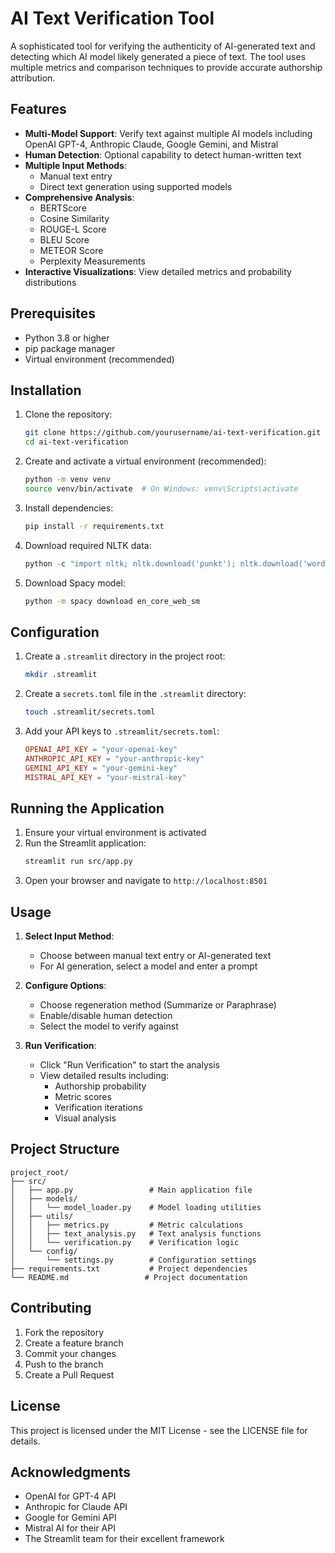 # AI Text Verification Tool

A sophisticated tool for verifying the authenticity of AI-generated text and detecting which AI model likely generated a piece of text. The tool uses multiple metrics and comparison techniques to provide accurate authorship attribution.

## Features

- **Multi-Model Support**: Verify text against multiple AI models including OpenAI GPT-4, Anthropic Claude, Google Gemini, and Mistral
- **Human Detection**: Optional capability to detect human-written text
- **Multiple Input Methods**: 
  - Manual text entry
  - Direct text generation using supported models
- **Comprehensive Analysis**:
  - BERTScore
  - Cosine Similarity
  - ROUGE-L Score
  - BLEU Score
  - METEOR Score
  - Perplexity Measurements
- **Interactive Visualizations**: View detailed metrics and probability distributions

## Prerequisites

- Python 3.8 or higher
- pip package manager
- Virtual environment (recommended)

## Installation

1. Clone the repository:
   ```bash
   git clone https://github.com/yourusername/ai-text-verification.git
   cd ai-text-verification
   ```

2. Create and activate a virtual environment (recommended):
   ```bash
   python -m venv venv
   source venv/bin/activate  # On Windows: venv\Scripts\activate
   ```

3. Install dependencies:
   ```bash
   pip install -r requirements.txt
   ```

4. Download required NLTK data:
   ```python
   python -c "import nltk; nltk.download('punkt'); nltk.download('wordnet'); nltk.download('omw-1.4')"
   ```

5. Download Spacy model:
   ```bash
   python -m spacy download en_core_web_sm
   ```

## Configuration

1. Create a `.streamlit` directory in the project root:
   ```bash
   mkdir .streamlit
   ```

2. Create a `secrets.toml` file in the `.streamlit` directory:
   ```bash
   touch .streamlit/secrets.toml
   ```

3. Add your API keys to `.streamlit/secrets.toml`:
   ```toml
   OPENAI_API_KEY = "your-openai-key"
   ANTHROPIC_API_KEY = "your-anthropic-key"
   GEMINI_API_KEY = "your-gemini-key"
   MISTRAL_API_KEY = "your-mistral-key"
   ```

## Running the Application

1. Ensure your virtual environment is activated
2. Run the Streamlit application:
   ```bash
   streamlit run src/app.py
   ```
3. Open your browser and navigate to `http://localhost:8501`

## Usage

1. **Select Input Method**:
   - Choose between manual text entry or AI-generated text
   - For AI generation, select a model and enter a prompt

2. **Configure Options**:
   - Choose regeneration method (Summarize or Paraphrase)
   - Enable/disable human detection
   - Select the model to verify against

3. **Run Verification**:
   - Click "Run Verification" to start the analysis
   - View detailed results including:
     - Authorship probability
     - Metric scores
     - Verification iterations
     - Visual analysis

## Project Structure

```
project_root/
├── src/
│   ├── app.py                 # Main application file
│   ├── models/
│   │   └── model_loader.py    # Model loading utilities
│   ├── utils/
│   │   ├── metrics.py         # Metric calculations
│   │   ├── text_analysis.py   # Text analysis functions
│   │   └── verification.py    # Verification logic
│   └── config/
│       └── settings.py        # Configuration settings
├── requirements.txt           # Project dependencies
└── README.md                 # Project documentation
```

## Contributing

1. Fork the repository
2. Create a feature branch
3. Commit your changes
4. Push to the branch
5. Create a Pull Request

## License

This project is licensed under the MIT License - see the LICENSE file for details.

## Acknowledgments

- OpenAI for GPT-4 API
- Anthropic for Claude API
- Google for Gemini API
- Mistral AI for their API
- The Streamlit team for their excellent framework